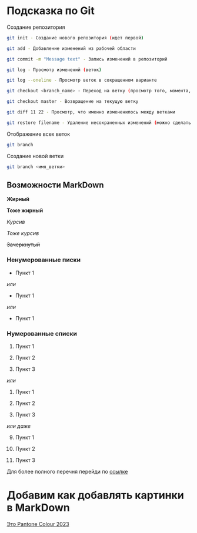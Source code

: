 # Подсказка по Git

Создание репозитория
```sh
git init - Создание нового репозитория (идет первой)
```
```sh
git add - Добавление изменений из рабочей области
```
```sh
git commit -m "Message text" - Запись изменений в репозиторий
```
```sh
git log - Просмотр изменений (веток)
```
```sh
git log --oneline - Просмотр веток в сокращенном варианте
```
```sh
git checkout <branch_name> - Переход на ветку (просмотр того, момента, на который перешли)
```
```sh
git checkout master - Возвращение на текущую ветку
```
```sh
git diff 11 22 - Просмотр, что именно измененилось между ветками
```
```sh
git restore filename - Удаление несохраненных изменений (можно сделать до add или после, но не позднее commit)
```
Отображение всех веток
```sh
git branch
```
Создание новой ветки
```sh
git branch <имя_ветки>
```



## Возможности MarkDown
__Жирный__

**Тоже жирный**

*Курсив*

_Тоже курсив_

~~Зачеркнутый~~

### Ненумерованные писки
- Пункт 1


*или*

+ Пункт 1


*или*

* Пункт 1

### Нумерованные списки

1. Пункт 1

2. Пункт 2

3. Пункт 3

*или*

1. Пункт 1

1. Пункт 2

1. Пункт 3

*или даже*

9. Пункт 1

5. Пункт 2

1. Пункт 3

Для более полного перечня перейди по [ссылке](https://texterra.ru/blog/ischerpyvayushchaya-shpargalka-po-sintaksisu-razmetki-markdown-na-zametku-avtoram-veb-razrabotchikam.html "Шпаргалка по синтаксису разметки Markdown")


# Добавим как добавлять картинки в MarkDown
[Это Pantone Colour 2023](Pantone2023.jpg)